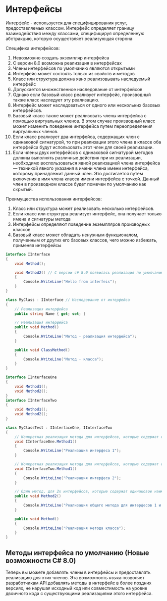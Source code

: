 # Интерфейсы

Интерфейс - используется для специфицирования услуг, предоставляемых классом.
Интерфейс определяет границу взаимодействия между классами, специфицируя определенную абстракцию, которую осуществляет реализующая сторона

Специфика интерфейсов:

1. Невозможно создать экземпляр интерфейса
2. С версии 8.0 возможна реализация в интерфейсах
3. Члены интерфейсов по умолчанию являются открытыми
4. Интерфейс может состоять только из свойств и методов
5. Класс или структура должна явно реализовывать наследуемый интерфейс
6. Допускается множественное наследование от интерфейсов
7. Однако если базовый класс реализует интерфейс, производный также класс наследует эту реализацию.
8. Интерфейс может наследоваться от одного или нескольких базовых интерфейсов.
9. Базовый класс также может реализовать члены интерфейса с помощью виртуальных членов. В этом случае производный класс может изменить
поведение интерфейса путем переопределения виртуальных членов.
10. Если класс реализует два интерфейса, содержащих член с одинаковой сигнатурой, то при реализации этого члена в классе оба интерфейса
будут использовать этот член для своей реализации.
11. Если члены двух интерфейсов с одинаковой сигнатурой методов должны выполнять различные действия при их реализации, необходимо воспользоваться явной реализацией члена интерфейса — техникой явного указания в имени члена имени интерфейса, которому принадлежит данный член. Это достигается путем включения в имя члена класса имени интерфейса с точкой. Данный член в производном классе будет помечен по умолчанию как скрытый.

Преимущества использования интерфейсов:

1. Класс или структура может реализовать несколько интерфейсов.
2. Если класс или структура реализует интерфейс, она получает только имена и сигнатуры метода
3. Интерфейсы определяют поведение экземпляров производных классов
4. Базовый класс может обладать ненужным функционалом, полученным от других его базовых классов, чего можно избежать, применяя интерфейсы

```c#
interface IInterface
{
    void Method();

    void Method2() // С версии c# 8.0 появилась реализация по умолчанию
    {
        Console.WriteLine("Hello from interfeis");
    }
}

class MyClass : IInterface // Наследование от интерфейса
{
    // Реализация интерфейса
    public string Name { get; set; }

    // Реализация интерфейса
    public void Method()
    {
        Console.WriteLine("Метод - реализация интерфейса");
    }

    public void ClassMethod()
    {
        Console.WriteLine("Метод - класса");
    }
}

interface IInterfaceOne
{
    void Method1();
    void Method2();
}
interface IInterfaceTwo
{
    void Method1();
    void Method2();
}

class MyClassTest : IInterfaceOne, IInterfaceTwo
{
    // Конкретная реализация метода для интерфейсов, которые содержат одинаковое наименование метода
    void IInterfaceOne.Method1()
    {
        Console.WriteLine("Реализация интерфеса 1");
    }

    // Конкретная реализация метода для интерфейсов, которые содержат одинаковое наименование метода
    void IInterfaceTwo.Method1()
    {
        Console.WriteLine("Реализация интерфеса 2");
    }

    // Один метод, для 2х интерфейсов, которые содержат одинаковое наименование метода
    public void Method2()
    {
        Console.WriteLine("Реализация общего метода для интерфесов 1 и 2");
    }

    public void Method()
    {
        Console.WriteLine("Реализация метода класса");
    }
}
```

## Методы интерфейса по умолчанию (Новые возможности C# 8.0)

Теперь вы можете добавлять члены в интерфейсы и предоставлять реализацию для этих членов. Эта возможность языка позволяет разработчикам API добавлять методы в интерфейс в более поздних версиях, не нарушая исходный код или совместимость на уровне двоичного кода с существующими реализациями этого интерфейса.
